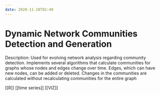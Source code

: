 ```yaml
---
date: 2020-11-28T02:49
---
```


# Dynamic Network Communities Detection and Generation

Description: Used for evolving network analysis regarding community detection. Implements several algorithms that calculate communities for graphs whose nodes and edges change over time. Edges, which can have new nodes, can be added or deleted. Changes in the communities are calculated without recalculating communities for the entire graph

[[R]]
[[time series]]
[[VIZ]]
